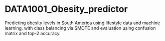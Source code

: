 # DATA1001_Obesity_predictor
Predicting obesity levels in South America using lifestyle data and machine learning, with class balancing via SMOTE and evaluation using confusion matrix and top-2 accuracy.
